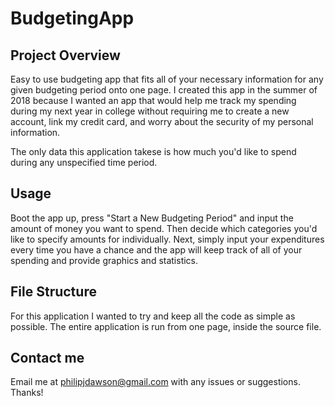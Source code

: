 # BudgetingApp
## Project Overview
Easy to use budgeting app that fits all of your necessary information for any given budgeting period onto one page. 
I created this app in the summer of 2018 because I wanted an app that would help me track my spending during my next year in college without requiring me to create a new account, link my credit card, and worry about the security of my personal information.

The only data this application takese is how much you'd like to spend during any unspecified time period.

## Usage
Boot the app up, press "Start a New Budgeting Period" and input the amount of money you want to spend. Then
decide which categories you'd like to specify amounts for individually. Next, simply input your expenditures
every time you have a chance and the app will keep track of all of your spending and provide graphics and statistics.

## File Structure
For this application I wanted to try and keep all the code as simple as possible. The entire application is run from
one page, inside the source file.

## Contact me
Email me at philipjdawson@gmail.com with any issues or suggestions. Thanks!
